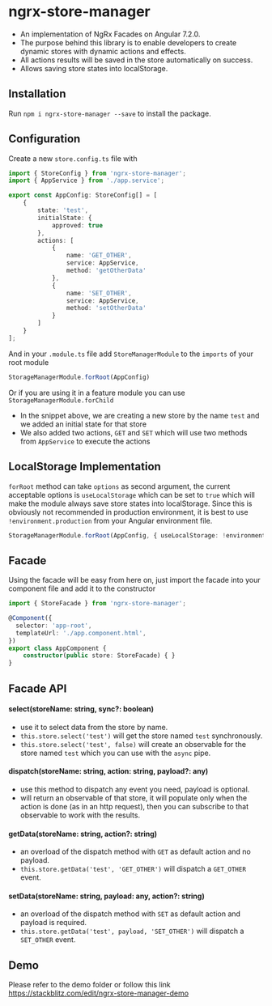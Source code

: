 # ngrx-store-manager

* An implementation of NgRx Facades on Angular 7.2.0.
* The purpose behind this library is to enable developers to create dynamic stores with dynamic actions and effects.
* All actions results will be saved in the store automatically on success.
* Allows saving store states into localStorage.

## Installation

Run `npm i ngrx-store-manager --save` to install the package.

## Configuration

Create a new `store.config.ts` file with 
```Typescript
import { StoreConfig } from 'ngrx-store-manager';
import { AppService } from './app.service';

export const AppConfig: StoreConfig[] = [
    {
        state: 'test',
        initialState: {
            approved: true
        },
        actions: [
            {
                name: 'GET_OTHER',
                service: AppService,
                method: 'getOtherData'
            },
            {
                name: 'SET_OTHER',
                service: AppService,
                method: 'setOtherData'
            }
        ]
    }
];
```

And in your `.module.ts` file add `StoreManagerModule` to the `imports` of your root module
```Typescript
StorageManagerModule.forRoot(AppConfig)
```
Or if you are using it in a feature module you can use `StorageManagerModule.forChild`
* In the snippet above, we are creating a new store by the name `test` and we added an initial state for that store
* We also added two actions, `GET` and `SET` which will use two methods from `AppService` to execute the actions

## LocalStorage Implementation

`forRoot` method can take `options` as second argument, the current acceptable options is `useLocalStorage` which can be set to `true` which will make the module always save store states into localStorage. Since this is obviously not recommended in production environment, it is best to use `!environment.production` from your Angular environment file.
```Typescript
StorageManagerModule.forRoot(AppConfig, { useLocalStorage: !environment.production })
```

## Facade

Using the facade will be easy from here on, just import the facade into your component file and add it to the constructor
```Typescript
import { StoreFacade } from 'ngrx-store-manager';

@Component({
  selector: 'app-root',
  templateUrl: './app.component.html',
})
export class AppComponent {
    constructor(public store: StoreFacade) { }
}
```

## Facade API

#### select(storeName: string, sync?: boolean)
- use it to select data from the store by name.
- `this.store.select('test')` will get the store named `test` synchronously.
- `this.store.select('test', false)` will create an observable for the store named `test` which you can use with the `async` pipe.
#### dispatch(storeName: string, action: string, payload?: any)
- use this method to dispatch any event you need, payload is optional.
- will return an observable of that store, it will populate only when the action is done (as in an http request), then you can subscribe to that observable to work with the results.
#### getData(storeName: string, action?: string)
- an overload of the dispatch method with `GET` as default action and no payload.
- `this.store.getData('test', 'GET_OTHER')` will dispatch a `GET_OTHER` event.
#### setData(storeName: string, payload: any, action?: string)
- an overload of the dispatch method with `SET` as default action and payload is required.
- `this.store.getData('test', payload, 'SET_OTHER')` will dispatch a `SET_OTHER` event.

## Demo
Please refer to the demo folder or follow this link https://stackblitz.com/edit/ngrx-store-manager-demo


